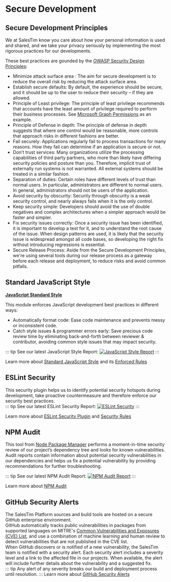 # Secure Development

## Secure Development Principles

We at SalesTim know you care about how your personal information is used and shared, and we take your privacy seriously by implementing the most rigorous practices for our developments.

These best practices are gounded by the [OWASP Security Design Principles](https://www.owasp.org/index.php/Security_by_Design_Principles):
* Minimize attack surface area : The aim for secure development is to reduce the overall risk by reducing the attack surface area.
* Establish secure defaults: By default, the experience should be secure, and it should be up to the user to reduce their security – if they are allowed.
* Principle of Least privilege: The principle of least privilege recommends that accounts have the least amount of privilege required to perform their business processes. See [Microsoft Graph Permissions](./apppermissions) as an example.
* Principle of Defense in depth: The principle of defense in depth suggests that where one control would be reasonable, more controls that approach risks in different fashions are better.
* Fail securely: Applications regularly fail to process transactions for many reasons. How they fail can determine if an application is secure or not.
* Don’t trust services: Many organizations utilize the processing capabilities of third party partners, who more than likely have differing security policies and posture than you. Therefore, implicit trust of externally run systems is not warranted. All external systems should be treated in a similar fashion.
* Separation of duties: Certain roles have different levels of trust than normal users. In particular, administrators are different to normal users. In general, administrators should not be users of the application.
* Avoid security by obscurity: Security through obscurity is a weak security control, and nearly always fails when it is the only control.
* Keep security simple: Developers should avoid the use of double negatives and complex architectures when a simpler approach would be faster and simpler.
* Fix security issues correctly: Once a security issue has been identified, it is important to develop a test for it, and to understand the root cause of the issue. When design patterns are used, it is likely that the security issue is widespread amongst all code bases, so developing the right fix without introducing regressions is essential.
* Secure Release Process: Aside from the Secure Development Principles, we're using several tools during our release process as a gateway before each release and deployment, to reduce risks and avoid common pitfalls.

## Standard JavaScript Style

**[JavaScript Standard Style](https://standardjs.com)**

This module enforces JavaScript development best practices in different ways:
* Automatically format code: Ease code maintenance and prevents messy or inconsistent code.
* Catch style issues & programmer errors early: Save precious code review time by eliminating back-and-forth between reviewer & contributor, avoiding common style issues that may impact security.

::: tip
See our latest JavaScript Style Report: [![JavaScript Style Report](https://img.shields.io/badge/code_style-standard-success.svg)](https://dist.salestim.io/audits/code/linting_report.txt)
:::

Learn more about [Standard JavaScript Style](https://www.npmjs.com/package/standard#usage) and its [Enforced Rules](https://github.com/standard/standard/blob/HEAD/RULES.md)

## ESLint Security

This security plugin helps us to identify potential security hotspots during development, take proactive countermeasure and therefore enforce our security best practices.  
::: tip
See our latest ESLint Security Report: [![ESLint Security](https://img.shields.io/badge/eslint_security-audited-success.svg)](https://dist.salestim.io/audits/code/security_report.txt)
:::

Learn more about [ESLint Security Plugin](https://github.com/nodesecurity/eslint-plugin-security) and [Security Rules](https://github.com/nodesecurity/eslint-plugin-security#rules)

## NPM Audit

This tool from [Node Package Manager](https://www.npmjs.com/) performs a moment-in-time security review of our project’s dependency tree and looks for known vulnerabilities.  
Audit reports contain information about potential security vulnerabilities in our dependencies and helps us fix a potential vulnerability by providing recommendations for further troubleshooting.  

::: tip
See our latest NPM Audit Report: [![NPM Audit Report](https://img.shields.io/badge/npm_audit-audited-success.svg)](https://dist.salestim.io/audits/third_party/npm_audit_report.txt)
:::

Learn more about [NPM Audit](https://docs.npmjs.com/cli/audit)

## GitHub Security Alerts

The SalesTim Platform sources and build tools are hosted on a secure GitHub enterprise environment.  
GitHub automatically tracks public vulnerabilities in packages from supported languages on MITRE's [Common Vulnerabilities and Exposures (CVE) List](https://cve.mitre.org/), and use a combination of machine learning and human review to detect vulnerabilities that are not published in the CVE list.  
When GitHub discovers or is notified of a new vulnerability, the SalesTim team is notified with a security alert. Each security alert includes a severity level and a link to the affected file in our projects. When available, the alert will include further details about the vulnerability and a suggested fix.  
::: tip
Any alert of any severity breaks our build and deployment process until resolution.
:::
Learn more about [GitHub Security Alerts](https://help.github.com/articles/about-security-alerts-for-vulnerable-dependencies/)

<Classification label="public" />
